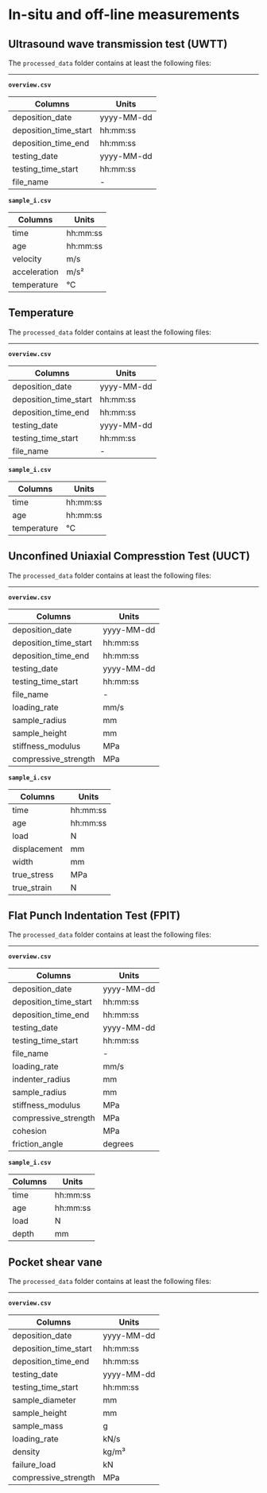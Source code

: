 # In-situ and off-line measurements

## Ultrasound wave transmission test (UWTT)

The `processed_data` folder contains at least the following files:

---

**`overview.csv`**

|Columns                        | Units      |
|-------------------------------|------------|
| deposition_date               | yyyy-MM-dd |
| deposition_time_start         | hh:mm:ss   |
| deposition_time_end           | hh:mm:ss   |
| testing_date                  | yyyy-MM-dd |
| testing_time_start            | hh:mm:ss   |
| file_name                     | -          |

**`sample_i.csv`**

|Columns                        | Units      |
|-------------------------------|------------|
| time                          | hh:mm:ss   |
| age                           | hh:mm:ss   |
| velocity                      | m/s        |
| acceleration                  | m/s²       |
| temperature                   | °C         |

## Temperature

The `processed_data` folder contains at least the following files:

---

**`overview.csv`**

|Columns                        | Units      |
|-------------------------------|------------|
| deposition_date               | yyyy-MM-dd |
| deposition_time_start         | hh:mm:ss   |
| deposition_time_end           | hh:mm:ss   |
| testing_date                  | yyyy-MM-dd |
| testing_time_start            | hh:mm:ss   |
| file_name                     | -          |

**`sample_i.csv`**

|Columns                        | Units      |
|-------------------------------|------------|
| time                          | hh:mm:ss   |
| age                           | hh:mm:ss   |
| temperature                   | °C         |

## Unconfined Uniaxial Compresstion Test (UUCT)

The `processed_data` folder contains at least the following files:

---

**`overview.csv`**

|Columns                        | Units      |
|-------------------------------|------------|
| deposition_date               | yyyy-MM-dd |
| deposition_time_start         | hh:mm:ss   |
| deposition_time_end           | hh:mm:ss   |
| testing_date                  | yyyy-MM-dd |
| testing_time_start            | hh:mm:ss   |
| file_name                     | -          |
| loading_rate                  | mm/s       |
| sample_radius                 | mm         |
| sample_height                 | mm         |
| stiffness_modulus             | MPa        |
| compressive_strength          | MPa        |

**`sample_i.csv`**

|Columns                        | Units      |
|-------------------------------|------------|
| time                          | hh:mm:ss   |
| age                           | hh:mm:ss   |
| load                         | N          |
| displacement                  | mm         |
| width                         | mm         |
| true_stress                   | MPa        |
| true_strain                   | N          |

## Flat Punch Indentation Test (FPIT)

The `processed_data` folder contains at least the following files:

---

**`overview.csv`**

|Columns                        | Units      |
|-------------------------------|------------|
| deposition_date               | yyyy-MM-dd |
| deposition_time_start         | hh:mm:ss   |
| deposition_time_end           | hh:mm:ss   |
| testing_date                  | yyyy-MM-dd |
| testing_time_start            | hh:mm:ss   |
| file_name                     | -          |
| loading_rate                  | mm/s       |
| indenter_radius               | mm         |
| sample_radius                 | mm         |
| stiffness_modulus             | MPa        |
| compressive_strength          | MPa        |
| cohesion                      | MPa        |
| friction_angle                | degrees    |

**`sample_i.csv`**

|Columns                        | Units      |
|-------------------------------|------------|
| time                          | hh:mm:ss   |
| age                           | hh:mm:ss   |
| load                          | N          |
| depth                         | mm         |

## Pocket shear vane

The `processed_data` folder contains at least the following files:

---

**`overview.csv`**

|Columns                        | Units      |
|-------------------------------|------------|
| deposition_date               | yyyy-MM-dd |
| deposition_time_start         | hh:mm:ss   |
| deposition_time_end           | hh:mm:ss   |
| testing_date                  | yyyy-MM-dd |
| testing_time_start            | hh:mm:ss   |
| sample_diameter               | mm         |
| sample_height                 | mm         |
| sample_mass                   | g          |
| loading_rate                  | kN/s       |
| density                       | kg/m³      |
| failure_load                  | kN         |
| compressive_strength          | MPa        |
